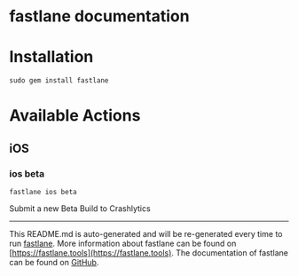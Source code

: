 fastlane documentation
================
# Installation
```
sudo gem install fastlane
```
# Available Actions
## iOS
### ios beta
```
fastlane ios beta
```
Submit a new Beta Build to Crashlytics

----

This README.md is auto-generated and will be re-generated every time to run [fastlane](https://fastlane.tools).
More information about fastlane can be found on [https://fastlane.tools](https://fastlane.tools).
The documentation of fastlane can be found on [GitHub](https://github.com/fastlane/fastlane/tree/master/fastlane).
